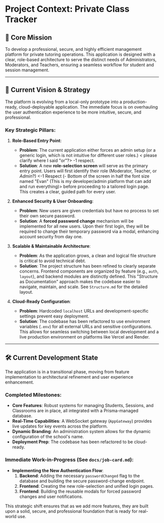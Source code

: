 # Project Context: Private Class Tracker

## 🚀 Core Mission

To develop a professional, secure, and highly efficient management platform for private tutoring operations. This application is designed with a clear, role-based architecture to serve the distinct needs of Administrators, Moderators, and Teachers, ensuring a seamless workflow for student and session management.

---

## 🎯 Current Vision & Strategy

The platform is evolving from a local-only prototype into a production-ready, cloud-deployable application. The immediate focus is on overhauling the user authentication experience to be more intuitive, secure, and professional.

### Key Strategic Pillars:

1.  **Role-Based Entry Point**:
    *   **Problem**: The current application either forces an admin setup (or a generic login, which is not intuitive for different user roles.) < please clarify where I said "or"?> -1 respect.
    *   **Solution**: A new **role-selection screen** will serve as the primary entry point. Users will first identify their role (Moderator, Teacher, or *Admin*?) <-1 Respect (- Bottom of the screen in half the font size named "Evan" (This is my developer/admin platform that can add and run everything)> before proceeding to a tailored login page. This creates a clear, guided path for every user.

2.  **Enhanced Security & User Onboarding**:
    *   **Problem**: New users are given credentials but have no process to set their own secure password.
    *   **Solution**: A **forced password change** mechanism will be implemented for all new users. Upon their first login, they will be required to change their temporary password via a modal, enhancing account security from day one.

3.  **Scalable & Maintainable Architecture**:
    *   **Problem**: As the application grows, a clean and logical file structure is critical to avoid technical debt.
    *   **Solution**: The project structure has been refined to clearly separate concerns. Frontend components are organized by feature (e.g., `auth`, `layout`), and backend modules are distinctly defined. This "Structure as Documentation" approach makes the codebase easier to navigate, maintain, and scale. See `Structure.md` for the detailed layout.

4.  **Cloud-Ready Configuration**:
    *   **Problem**: Hardcoded `localhost` URLs and development-specific settings prevent easy deployment.
    *   **Solution**: The codebase has been refactored to use environment variables (`.env`) for all external URLs and sensitive configurations. This allows for seamless switching between local development and a live production environment on platforms like Vercel and Render.

---

## 🛠️ Current Development State

The application is in a transitional phase, moving from feature implementation to architectural refinement and user experience enhancement.

### Completed Milestones:
-   **Core Features**: Robust systems for managing Students, Sessions, and Classrooms are in place, all integrated with a Prisma-managed database.
-   **Real-Time Capabilities**: A WebSocket gateway (`AppGateway`) provides live updates for key events across the platform.
-   **Dynamic Branding**: An administration system allows for the dynamic configuration of the school's name.
-   **Deployment Prep**: The codebase has been refactored to be cloud-ready.

### Immediate Work-in-Progress (See `docs/job-card.md`):
-   **Implementing the New Authentication Flow**:
    1.  **Backend**: Adding the necessary `passwordChanged` flag to the database and building the secure password-change endpoint.
    2.  **Frontend**: Creating the new role-selection and unified login pages.
    3.  **Frontend**: Building the reusable modals for forced password changes and user notifications.

This strategic shift ensures that as we add more features, they are built upon a solid, secure, and professional foundation that is ready for real-world use. 